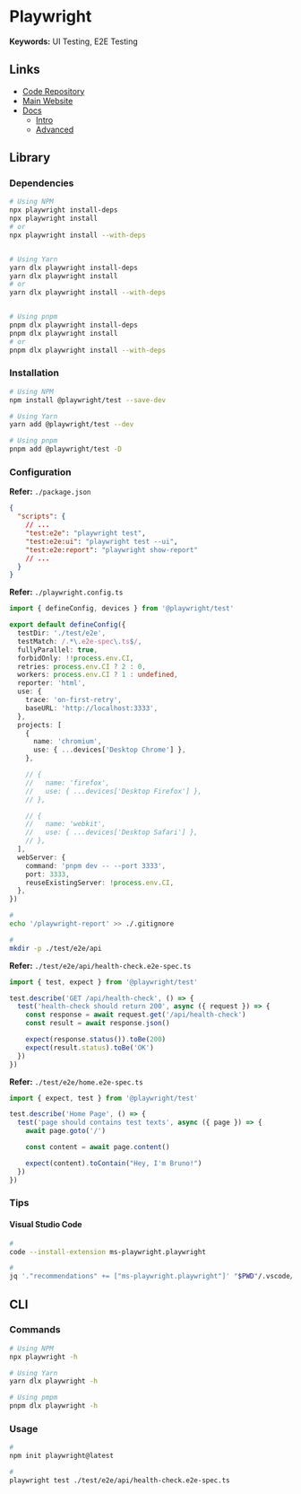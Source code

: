 # Playwright

<!--
https://github.com/allmycal/allmycal.com/tree/main/apps/web/playwright

https://chromewebstore.google.com/detail/playwright-crx/jambeljnbnfbkcpnoiaedcabbgmnnlcd

https://github.com/trpc/examples-next-prisma-starter/blob/main/playwright/smoke.test.ts
-->

**Keywords:** UI Testing, E2E Testing

## Links

- [Code Repository](https://github.com/microsoft/playwright)
- [Main Website](https://playwright.dev)
- [Docs](https://playwright.dev/docs)
  - [Intro](https://playwright.dev/docs/intro)
  - [Advanced](https://playwright.dev/docs/test-advanced)

## Library

### Dependencies

```sh
# Using NPM
npx playwright install-deps
npx playwright install
# or
npx playwright install --with-deps


# Using Yarn
yarn dlx playwright install-deps
yarn dlx playwright install
# or
yarn dlx playwright install --with-deps


# Using pnpm
pnpm dlx playwright install-deps
pnpm dlx playwright install
# or
pnpm dlx playwright install --with-deps
```

### Installation

```sh
# Using NPM
npm install @playwright/test --save-dev

# Using Yarn
yarn add @playwright/test --dev

# Using pnpm
pnpm add @playwright/test -D
```

### Configuration

**Refer:** `./package.json`

```json
{
  "scripts": {
    // ...
    "test:e2e": "playwright test",
    "test:e2e:ui": "playwright test --ui",
    "test:e2e:report": "playwright show-report"
    // ...
  }
}
```

**Refer:** `./playwright.config.ts`

```ts
import { defineConfig, devices } from '@playwright/test'

export default defineConfig({
  testDir: './test/e2e',
  testMatch: /.*\.e2e-spec\.ts$/,
  fullyParallel: true,
  forbidOnly: !!process.env.CI,
  retries: process.env.CI ? 2 : 0,
  workers: process.env.CI ? 1 : undefined,
  reporter: 'html',
  use: {
    trace: 'on-first-retry',
    baseURL: 'http://localhost:3333',
  },
  projects: [
    {
      name: 'chromium',
      use: { ...devices['Desktop Chrome'] },
    },

    // {
    //   name: 'firefox',
    //   use: { ...devices['Desktop Firefox'] },
    // },

    // {
    //   name: 'webkit',
    //   use: { ...devices['Desktop Safari'] },
    // },
  ],
  webServer: {
    command: 'pnpm dev -- --port 3333',
    port: 3333,
    reuseExistingServer: !process.env.CI,
  },
})
```

```sh
#
echo '/playwright-report' >> ./.gitignore

#
mkdir -p ./test/e2e/api
```

**Refer:** `./test/e2e/api/health-check.e2e-spec.ts`

```ts
import { test, expect } from '@playwright/test'

test.describe('GET /api/health-check', () => {
  test('health-check should return 200', async ({ request }) => {
    const response = await request.get('/api/health-check')
    const result = await response.json()

    expect(response.status()).toBe(200)
    expect(result.status).toBe('OK')
  })
})
```

**Refer:** `./test/e2e/home.e2e-spec.ts`

```ts
import { expect, test } from '@playwright/test'

test.describe('Home Page', () => {
  test('page should contains test texts', async ({ page }) => {
    await page.goto('/')

    const content = await page.content()

    expect(content).toContain("Hey, I'm Bruno!")
  })
})
```

### Tips

#### Visual Studio Code

```sh
#
code --install-extension ms-playwright.playwright

#
jq '."recommendations" += ["ms-playwright.playwright"]' "$PWD"/.vscode/extensions.json | sponge "$PWD"/.vscode/extensions.json
```

## CLI

### Commands

```sh
# Using NPM
npx playwright -h

# Using Yarn
yarn dlx playwright -h

# Using pmpm
pnpm dlx playwright -h
```

### Usage

```sh
#
npm init playwright@latest

#
playwright test ./test/e2e/api/health-check.e2e-spec.ts
```

<!--
"install-browsers": "pnpm dlx playwright@1.31.0 install --with-deps",
"e2e": "pnpm install-browsers && pnpm dlx playwright@1.31.0 test"

"test:e2e": "playwright test",
"test:e2e:report": "playwright show-report",
"test:e2e:ui": "playwright test --ui"

#
npx playwright test
npx playwright test --ui
npx playwright show-report
-->

